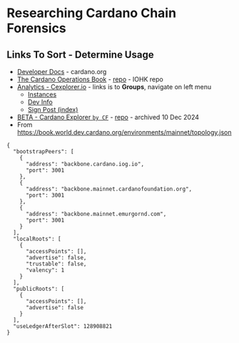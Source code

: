 # Researching Cardano Chain Forensics

## Links To Sort - Determine Usage
- [Developer Docs](https://developers.cardano.org/) - cardano.org
- [The Cardano Operations Book](https://book.play.dev.cardano.org) - [repo](https://github.com/input-output-hk/cardano-playground) - IOHK repo
- [Analytics - Cexplorer.io](https://cexplorer.io/groups) - links is to **Groups**, navigate on left menu
  - [Instances](https://github.com/cardanians/cexplorer.io/blob/main/doc/instances.md)
  - [Dev Info](https://github.com/cexplorer/cexplorer.io/blob/main/doc/welcome_devs.md)
  - [Sign Post (index)](https://github.com/cexplorer/cexplorer.io/tree/main/doc)
- [BETA - Cardano Explorer `by CF`](https://beta.explorer.cardano.org/en/micar) - [repo](https://github.com/cardano-foundation/cf-explorer) - archived 10 Dec 2024
- From https://book.world.dev.cardano.org/environments/mainnet/topology.json
```
{
  "bootstrapPeers": [
    {
      "address": "backbone.cardano.iog.io",
      "port": 3001
    },
    {
      "address": "backbone.mainnet.cardanofoundation.org",
      "port": 3001
    },
    {
      "address": "backbone.mainnet.emurgornd.com",
      "port": 3001
    }
  ],
  "localRoots": [
    {
      "accessPoints": [],
      "advertise": false,
      "trustable": false,
      "valency": 1
    }
  ],
  "publicRoots": [
    {
      "accessPoints": [],
      "advertise": false
    }
  ],
  "useLedgerAfterSlot": 128908821
}
```
